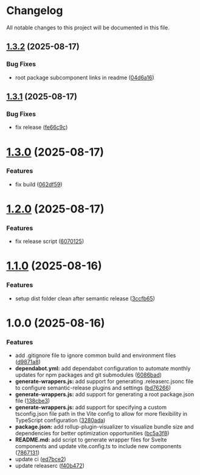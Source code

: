 # Changelog

All notable changes to this project will be documented in this file.

## [1.3.2](https://github.com/shcnwc/shadcn-web-components/compare/v1.3.1...v1.3.2) (2025-08-17)


### Bug Fixes

* root package subcomponent links in readme ([04d6a16](https://github.com/shcnwc/shadcn-web-components/commit/04d6a16ecb3f055bd6f4920838a2d4c6bd5fd138))

## [1.3.1](https://github.com/shcnwc/shadcn-web-components/compare/v1.3.0...v1.3.1) (2025-08-17)


### Bug Fixes

* fix release ([fe66c9c](https://github.com/shcnwc/shadcn-web-components/commit/fe66c9c17ac7f888c3b40960e697018666e143e8))

# [1.3.0](https://github.com/shcnwc/shadcn-web-components/compare/v1.2.0...v1.3.0) (2025-08-17)


### Features

* fix build ([062df59](https://github.com/shcnwc/shadcn-web-components/commit/062df594673d6928edd5bd5b6e3ef47eed82994d))

# [1.2.0](https://github.com/shcnwc/shadcn-web-components/compare/v1.1.0...v1.2.0) (2025-08-17)


### Features

* fix release script ([6070125](https://github.com/shcnwc/shadcn-web-components/commit/6070125bae4e72688cd1de7acf8883b67b88cc72))

# [1.1.0](https://github.com/shcnwc/shadcn-web-components/compare/v1.0.0...v1.1.0) (2025-08-16)


### Features

* setup dist folder clean after semantic release ([3ccfb65](https://github.com/shcnwc/shadcn-web-components/commit/3ccfb65f9b071f0e1e4402ca4fcf88b7e5b20858))

# 1.0.0 (2025-08-16)


### Features

* add .gitignore file to ignore common build and environment files ([d9871a8](https://github.com/shcnwc/shadcn-web-components/commit/d9871a8d5bfa0ae9db8412bc98bb8343abc32f32))
* **dependabot.yml:** add dependabot configuration to automate monthly updates for npm packages and git submodules ([6086bad](https://github.com/shcnwc/shadcn-web-components/commit/6086bad39a741b4ef5fa52c3fceee5c5755fff72))
* **generate-wrappers.js:** add support for generating .releaserc.jsonc file to configure semantic-release plugins and settings ([bd76266](https://github.com/shcnwc/shadcn-web-components/commit/bd7626696d0593905381e9343fa2dddf572a2330))
* **generate-wrappers.js:** add support for generating a root package.json file ([138cbe3](https://github.com/shcnwc/shadcn-web-components/commit/138cbe3a441eea292697888f1bae3509ae292c54))
* **generate-wrappers.js:** add support for specifying a custom tsconfig.json file path in the Vite config to allow for more flexibility in TypeScript configuration ([3280ada](https://github.com/shcnwc/shadcn-web-components/commit/3280ada2547e37849191d7a28c5cf4dd481818d2))
* **package.json:** add rollup-plugin-visualizer to visualize bundle size and dependencies for better optimization opportunities ([bc5a3f8](https://github.com/shcnwc/shadcn-web-components/commit/bc5a3f8d9e4f54f3d2adc292f87f282bd08667f1))
* **README.md:** add script to generate wrapper files for Svelte components and update vite.config.ts to include new components ([7867131](https://github.com/shcnwc/shadcn-web-components/commit/7867131fb43a7dbe7a88c2eca6b4792c58cfe508))
* update ci ([ed7bce2](https://github.com/shcnwc/shadcn-web-components/commit/ed7bce2f27b9677b3b4b77dd333d8d7a45d39848))
* update releaserc ([f40b472](https://github.com/shcnwc/shadcn-web-components/commit/f40b472a2f7a5612250e57dd38bfe712126e81c6))
